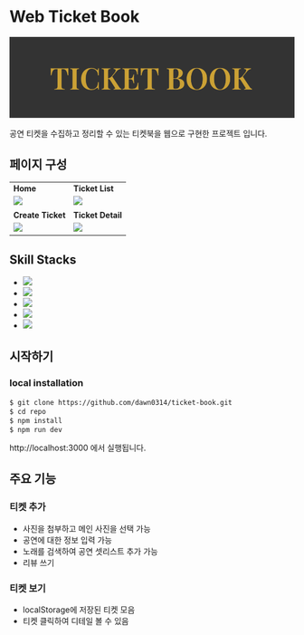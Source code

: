 # Web Ticket Book

![TicketBook](./public/logo.png)

공연 티켓을 수집하고 정리할 수 있는 티켓북을 웹으로 구현한 프로젝트 입니다.

## 페이지 구성
|             |             |
| ----------- | ----------- | 
| **Home**    | **Ticket List** |                                                                                         
| <img src="https://github.com/dawn0314/ticket-book/assets/135945770/79c572e2-4de2-4c9b-a21b-f54ae770df94" width="400px"> | <img src="https://github.com/dawn0314/ticket-book/assets/135945770/c5c0aceb-2595-44c4-82e5-cdaffa4f75bd" width="400px"> |
| **Create Ticket** | **Ticket Detail** | 
| <img src="https://github.com/dawn0314/ticket-book/assets/135945770/b905648b-6965-4aeb-9c4e-e92425ab84f7" width="400px"> | <img src="https://github.com/dawn0314/ticket-book/assets/135945770/56e0f824-1e94-4b32-b5aa-1cc8a5edce7c" width="400px"> |

## Skill Stacks

- <img src="https://img.shields.io/badge/javascript-F7DF1E?style=for-the-badge&logo=javascript&logoColor=black">
- <img src="https://img.shields.io/badge/typescript-3178C6?style=for-the-badge&logo=typescript&logoColor=black">
- <img src="https://img.shields.io/badge/react-black?style=for-the-badge&logo=react&logoColor=61DAFB">
- <img src="https://img.shields.io/badge/material ui-007FFF?style=for-the-badge&logo=mui&logoColor=black">
- <img src="https://img.shields.io/badge/spotify-1DB954?style=for-the-badge&logo=spotify&logoColor=black">

## 시작하기

### local installation

```
$ git clone https://github.com/dawn0314/ticket-book.git
$ cd repo
$ npm install
$ npm run dev
```

http://localhost:3000 에서 실행됩니다.

## 주요 기능

### 티켓 추가

- 사진을 첨부하고 메인 사진을 선택 가능
- 공연에 대한 정보 입력 가능
- 노래를 검색하여 공연 셋리스트 추가 가능
- 리뷰 쓰기

### 티켓 보기

- localStorage에 저장된 티켓 모음
- 티켓 클릭하여 디테일 볼 수 있음
